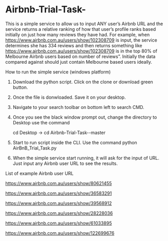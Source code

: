 # Airbnb-Trial-Task-
This is a simple service to allow us to input ANY user’s Airbnb URL and the service returns a relative ranking of how that user’s profile ranks based initially on just how many reviews they have had.
For example, when https://www.airbnb.com.au/users/show/102308709 is input, the service determines she has 334 reviews and then returns something like https://www.airbnb.com.au/users/show/102308709 is in the top 80% of Melbourne Airbnb users based on number of reviews”.
Initially the data compared against should just contain Melbourne based users ideally. 

How to run the simple service (windows platform)
1. Download the python script. Click on the clone or download green button.
2. Once the file is donwloaded. Save it on your desktop.
3. Navigate to your search toolbar on bottom left to search CMD.
4. Once you see the black window prompt out, change the directory to Desktop use the command 
    
    cd Desktop -> cd Airbnb-Trial-Task--master 
5. Start to run script inside the CLI. Use the command 
    python AirBnB_Trial_Task.py
6. When the simple service start running, it will ask for the input of URL. Just input any Airbnb user URL to see the results.

List of example Airbnb user URL 

https://www.airbnb.com.au/users/show/80621455

https://www.airbnb.com.au/users/show/36583291

https://www.airbnb.com.au/users/show/39568912

https://www.airbnb.com.au/users/show/28228036

https://www.airbnb.com.au/users/show/61033895

https://www.airbnb.com.au/users/show/122699676

